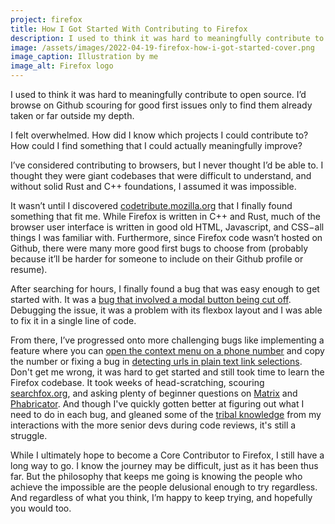 ```yaml
---
project: firefox
title: How I Got Started With Contributing to Firefox
description: I used to think it was hard to meaningfully contribute to open source. I felt overwhelmed. How could I find something that I could actually meaningfully improve? I’ve considered contributing to browsers, but I never thought I’d be able to. This is the story of how I contributed to Firefox despite not knowing how.
image: /assets/images/2022-04-19-firefox-how-i-got-started-cover.png
image_caption: Illustration by me
image_alt: Firefox logo
---
```


I used to think it was hard to meaningfully contribute to open source. I’d browse on Github scouring for good first issues only to find them already taken or far outside my depth. 

I felt overwhelmed. How did I know which projects I could contribute to? How could I find something that I could actually meaningfully improve?

I’ve considered contributing to browsers, but I never thought I’d be able to. I thought they were giant codebases that were difficult to understand, and without solid Rust and C++ foundations, I assumed it was impossible.

It wasn’t until I discovered [codetribute.mozilla.org](https://codetribute.mozilla.org) that I finally found something that fit me. While Firefox is written in C++ and Rust, much of the browser user interface is written in good old HTML, Javascript, and CSS−all things I was familiar with. Furthermore, since Firefox code wasn’t hosted on Github, there were many more good first bugs to choose from (probably because it’ll be harder for someone to include on their Github profile or resume).

After searching for hours, I finally found a bug that was easy enough to get started with. It was a [bug that involved a modal button being cut off](https://bugzilla.mozilla.org/show_bug.cgi?id=1755008). Debugging the issue, it was a problem with its flexbox layout and I was able to fix it in a single line of code. 

From there, I’ve progressed onto more challenging bugs like implementing a feature where you can [open the context menu on a phone number](https://bugzilla.mozilla.org/show_bug.cgi?id=875614) and copy the number or fixing a bug in [detecting urls in plain text link selections](https://bugzilla.mozilla.org/show_bug.cgi?id=694856). Don't get me wrong, it was hard to get started and still took time to learn the Firefox codebase. It took weeks of head-scratching, scouring [searchfox.org](https://searchfox.org), and asking plenty of beginner questions on [Matrix](https://chat.mozilla.org) and [Phabricator](https://phabricator.services.mozilla.com/). And though I've quickly gotten better at figuring out what I need to do in each bug, and gleaned some of the [tribal knowledge](https://en.wikipedia.org/wiki/Tribal_knowledge) from my interactions with the more senior devs during code reviews, it's still a struggle.

While I ultimately hope to become a Core Contributor to Firefox, I still have a long way to go. I know the journey may be difficult, just as it has been thus far. But the philosophy that keeps me going is knowing the people who achieve the impossible are the people delusional enough to try regardless. And regardless of what you think, I’m happy to keep trying, and hopefully you would too.